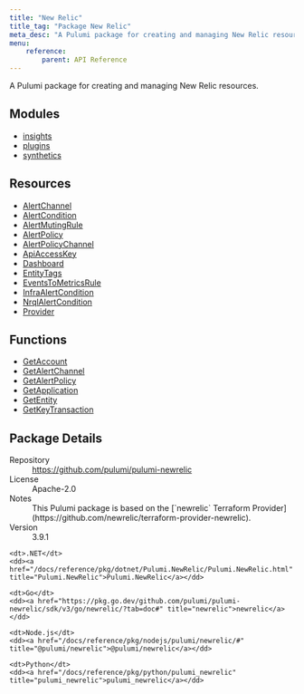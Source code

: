 ```yaml
---
title: "New Relic"
title_tag: "Package New Relic"
meta_desc: "A Pulumi package for creating and managing New Relic resources."
menu:
    reference:
        parent: API Reference
---
```


<!-- WARNING: this file was generated by Pulumi Docs Generator. -->
<!-- Do not edit by hand unless you're certain you know what you are doing! -->

A Pulumi package for creating and managing New Relic resources.

<h2 id="modules">Modules</h2>
<ul class="api">
    <li><a href="insights/" title="insights"><span class="symbol module"></span>insights</a></li>
    <li><a href="plugins/" title="plugins"><span class="symbol module"></span>plugins</a></li>
    <li><a href="synthetics/" title="synthetics"><span class="symbol module"></span>synthetics</a></li>
</ul>

<h2 id="resources">Resources</h2>
<ul class="api">
    <li><a href="alertchannel" title="AlertChannel"><span class="symbol resource"></span>AlertChannel</a></li>
    <li><a href="alertcondition" title="AlertCondition"><span class="symbol resource"></span>AlertCondition</a></li>
    <li><a href="alertmutingrule" title="AlertMutingRule"><span class="symbol resource"></span>AlertMutingRule</a></li>
    <li><a href="alertpolicy" title="AlertPolicy"><span class="symbol resource"></span>AlertPolicy</a></li>
    <li><a href="alertpolicychannel" title="AlertPolicyChannel"><span class="symbol resource"></span>AlertPolicyChannel</a></li>
    <li><a href="apiaccesskey" title="ApiAccessKey"><span class="symbol resource"></span>ApiAccessKey</a></li>
    <li><a href="dashboard" title="Dashboard"><span class="symbol resource"></span>Dashboard</a></li>
    <li><a href="entitytags" title="EntityTags"><span class="symbol resource"></span>EntityTags</a></li>
    <li><a href="eventstometricsrule" title="EventsToMetricsRule"><span class="symbol resource"></span>EventsToMetricsRule</a></li>
    <li><a href="infraalertcondition" title="InfraAlertCondition"><span class="symbol resource"></span>InfraAlertCondition</a></li>
    <li><a href="nrqlalertcondition" title="NrqlAlertCondition"><span class="symbol resource"></span>NrqlAlertCondition</a></li>
    <li><a href="provider" title="Provider"><span class="symbol resource"></span>Provider</a></li>
</ul>

<h2 id="functions">Functions</h2>
<ul class="api">
    <li><a href="getaccount" title="GetAccount"><span class="symbol function"></span>GetAccount</a></li>
    <li><a href="getalertchannel" title="GetAlertChannel"><span class="symbol function"></span>GetAlertChannel</a></li>
    <li><a href="getalertpolicy" title="GetAlertPolicy"><span class="symbol function"></span>GetAlertPolicy</a></li>
    <li><a href="getapplication" title="GetApplication"><span class="symbol function"></span>GetApplication</a></li>
    <li><a href="getentity" title="GetEntity"><span class="symbol function"></span>GetEntity</a></li>
    <li><a href="getkeytransaction" title="GetKeyTransaction"><span class="symbol function"></span>GetKeyTransaction</a></li>
</ul>

<h2 id="package-details">Package Details</h2>
<dl class="package-details">
	<dt>Repository</dt>
	<dd><a href="https://github.com/pulumi/pulumi-newrelic">https://github.com/pulumi/pulumi-newrelic</a></dd>
	<dt>License</dt>
	<dd>Apache-2.0</dd>
	<dt>Notes</dt>
	<dd>This Pulumi package is based on the [`newrelic` Terraform Provider](https://github.com/newrelic/terraform-provider-newrelic).</dd>
	<dt>Version</dt>
	<dd>3.9.1</dd>
</dl>



<dl class="tabular">

    <dt>.NET</dt>
    <dd><a href="/docs/reference/pkg/dotnet/Pulumi.NewRelic/Pulumi.NewRelic.html" title="Pulumi.NewRelic">Pulumi.NewRelic</a></dd>

    <dt>Go</dt>
    <dd><a href="https://pkg.go.dev/github.com/pulumi/pulumi-newrelic/sdk/v3/go/newrelic/?tab=doc#" title="newrelic">newrelic</a></dd>

    <dt>Node.js</dt>
    <dd><a href="/docs/reference/pkg/nodejs/pulumi/newrelic/#" title="@pulumi/newrelic">@pulumi/newrelic</a></dd>

    <dt>Python</dt>
    <dd><a href="/docs/reference/pkg/python/pulumi_newrelic" title="pulumi_newrelic">pulumi_newrelic</a></dd>

</dl>

